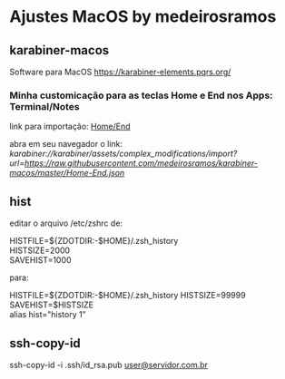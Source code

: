 # Ajustes MacOS by medeirosramos

## karabiner-macos

Software para MacOS https://karabiner-elements.pqrs.org/

### Minha customicação para as teclas Home e End nos Apps: Terminal/Notes

link para importação: [Home/End](http://karabiner://karabiner/assets/complex_modifications/import?url=https://raw.githubusercontent.com/medeirosramos/karabiner-macos/master/Home-End.json)

abra em seu navegador o link: *karabiner://karabiner/assets/complex_modifications/import?url=https://raw.githubusercontent.com/medeirosramos/karabiner-macos/master/Home-End.json*

## hist
editar o arquivo /etc/zshrc de:

HISTFILE=${ZDOTDIR:-$HOME}/.zsh_history  
HISTSIZE=2000  
SAVEHIST=1000  

para:

HISTFILE=${ZDOTDIR:-$HOME}/.zsh_history  
HISTSIZE=99999  
SAVEHIST=$HISTSIZE  
alias hist="history 1"  

## ssh-copy-id

ssh-copy-id -i .ssh/id_rsa.pub user@servidor.com.br
